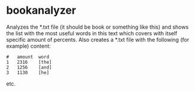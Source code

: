 # bookanalyzer
Analyzes the *.txt file (it should be book or something like this) and shows the list
with the most useful words in this text which covers with itself specific amount of percents.
Also creates a *.txt file with the following (for example) content:

```
#	amount	word
1	2316	[the]
2	1256	[and]
3	1130	[he]
```
etc.
